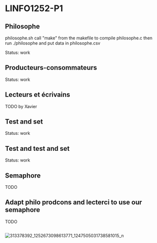 # LINFO1252-P1
## Philosophe
philosophe.sh  call "make" from the makefile to compile philosophe.c then run ./philosophe and put data in philosophe.csv

Status: work

## Producteurs-consommateurs
Status: work

## Lecteurs et écrivains
TODO by Xavier

## Test and set

Status: work

 
## Test and test and set
Status: work

## Semaphore
TODO

## Adapt philo prodcons and lecterci to use our semaphore
TODO
##
![313378392_1252673098613771_1247505031738581015_n](https://user-images.githubusercontent.com/74991568/205451738-78bba9e2-dc9d-4930-87e2-504a9adcfffb.jpg)
